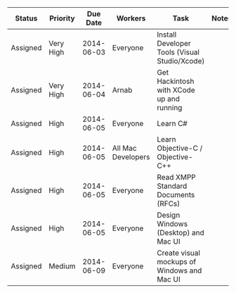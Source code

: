 | Status   | Priority  | Due Date   | Workers            | Task                                                     | Notes                                           
|----------|-----------|------------|--------------------|----------------------------------------------------------|------------------------------------------------ 
| Assigned | Very High | 2014-06-03 | Everyone           | Install Developer Tools (Visual Studio/Xcode)            |
| Assigned | Very High | 2014-06-04 | Arnab              | Get Hackintosh with XCode up and running                 |
| Assigned | High      | 2014-06-05 | Everyone           | Learn C#                                                 |
| Assigned | High      | 2014-06-05 | All Mac Developers | Learn Objective-C / Objective-C++                        |
| Assigned | High      | 2014-06-05 | Everyone           | Read XMPP Standard Documents (RFCs)                      |
| Assigned | High      | 2014-06-05 | Everyone           | Design Windows (Desktop) and Mac UI                      |
| Assigned | Medium    | 2014-06-09 | Everyone           | Create visual mockups of Windows and Mac UI              |
